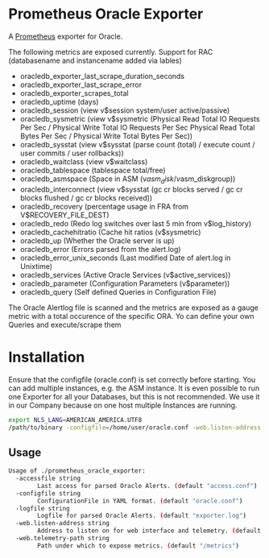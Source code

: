# Prometheus Oracle Exporter

A [Prometheus](https://prometheus.io/) exporter for Oracle.

The following metrics are exposed currently. Support for RAC (databasename and instancename added via lables)

- oracledb_exporter_last_scrape_duration_seconds
- oracledb_exporter_last_scrape_error
- oracledb_exporter_scrapes_total
- oracledb_uptime (days)
- oracledb_session (view v$session system/user active/passive)
- oracledb_sysmetric (view v$sysmetric
                  (Physical Read Total IO Requests Per Sec / Physical Write Total IO Requests Per Sec
                   Physical Read Total Bytes Per Sec / Physical Write Total Bytes Per Sec))
- oracledb_sysstat (view v$sysstat (parse count (total) / execute count / user commits / user rollbacks))
- oracledb_waitclass (view v$waitclass)
- oracledb_tablespace (tablespace total/free)
- oracledb_asmspace (Space in ASM (v$asm_disk/v$asm_diskgroup))
- oracledb_interconnect (view v$sysstat (gc cr blocks served / gc cr blocks flushed / gc cr blocks received))
- oracledb_recovery (percentage usage in FRA from V$RECOVERY_FILE_DEST)
- oracledb_redo (Redo log switches over last 5 min from v$log_history)
- oracledb_cachehitratio (Cache hit ratios (v$sysmetric)
- oracledb_up (Whether the Oracle server is up)
- oracledb_error (Errors parsed from the alert.log)
- oracledb_error_unix_seconds (Last modified Date of alert.log in Unixtime)
- oracledb_services (Active Oracle Services (v$active_services))
- oracledb_parameter (Configuration Parameters (v$parameter))
- oracledb_query (Self defined Queries in Configuration File)


The Oracle Alertlog file is scanned and the metrics are exposed as a gauge metric with a total occurence of the specific ORA.
Yo can define your own Queries and execute/scrape them

# Installation

Ensure that the configfile (oracle.conf) is set correctly before starting. You can add multiple instances, e.g. the ASM instance. It is even possible to run one Exporter for all your Databases, but this is not recommended. We use it in our Company because on one host multiple Instances are running.


```bash
export NLS_LANG=AMERICAN_AMERICA.UTF8
/path/to/binary -configfile=/home/user/oracle.conf -web.listen-address :9161
```

## Usage

```bash
Usage of ./prometheus_oracle_exporter:
  -accessfile string
    	Last access for parsed Oracle Alerts. (default "access.conf")
  -configfile string
    	ConfigurationFile in YAML format. (default "oracle.conf")
  -logfile string
    	Logfile for parsed Oracle Alerts. (default "exporter.log")
  -web.listen-address string
    	Address to listen on for web interface and telemetry. (default ":9161")
  -web.telemetry-path string
    	Path under which to expose metrics. (default "/metrics")
```
